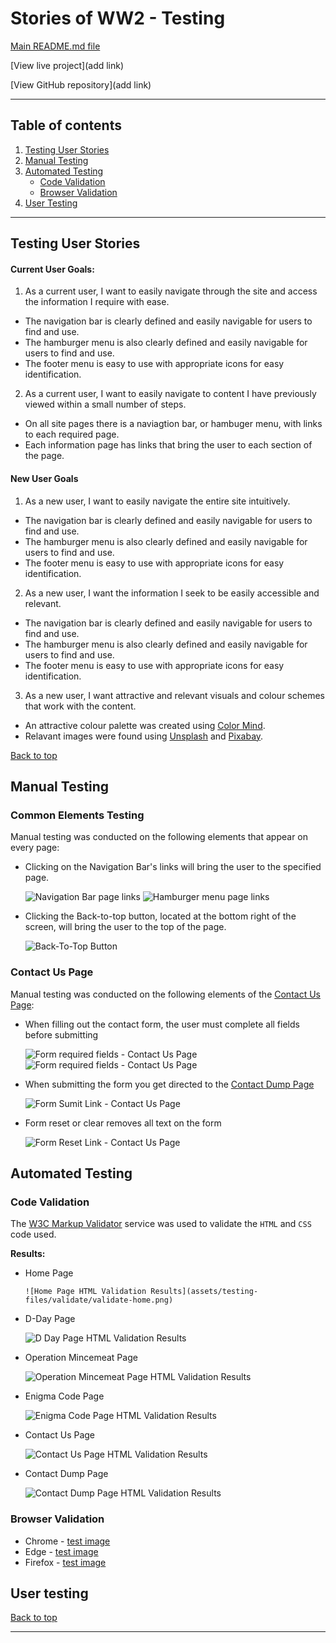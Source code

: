 # Stories of WW2 - Testing 

[Main README.md file](/README.md)

[View live project](add link)

[View GitHub repository](add link)

***
## Table of contents
1. [Testing User Stories](#Testing-User-Stories)
2. [Manual Testing](#Manual-Testing)
3. [Automated Testing](#Automated-Testing) 
     - [Code Validation](#Code-Validation)
     - [Browser Validation](#Browser-Validation)
4. [User Testing](#User-Testing)


***

## Testing User Stories

#### Current User Goals:

1. As a current user, I want to easily navigate through the site and access the information I require with ease.

  - The navigation bar is clearly defined and easily navigable for users to find and use.
  - The hamburger menu is also clearly defined and easily navigable for users to find and use.
  - The footer menu is easy to use with appropriate icons for easy identification.

2. As a current user, I want to easily navigate to content I have previously viewed within a small number of steps.

  - On all site pages there is a naviagtion bar, or hambuger menu, with links to each required page.
  - Each information page has links that bring the user to each section of the page.

#### New User Goals

1. As a new user, I want to easily navigate the entire site intuitively.

  - The navigation bar is clearly defined and easily navigable for users to find and use.
  - The hamburger menu is also clearly defined and easily navigable for users to find and use.
  - The footer menu is easy to use with appropriate icons for easy identification.

2. As a new user, I want the information I seek to be easily accessible and relevant.

  - The navigation bar is clearly defined and easily navigable for users to find and use.
  - The hamburger menu is also clearly defined and easily navigable for users to find and use.
  - The footer menu is easy to use with appropriate icons for easy identification.

3. As a new user, I want attractive and relevant visuals and colour schemes that work with the content.

  - An attractive colour palette was created using [Color Mind](http://colormind.io/ "Link to Color Mind Home Page").
  - Relavant images were found using [Unsplash](https://unsplash.com "Link to Unsplash Home Page") and [Pixabay](https://pixabay.com "Link to Pixabay Home Page").

[Back to top](#Stories-of-WW2)

## Manual Testing

### Common Elements Testing
Manual testing was conducted on the following elements that appear on every page:

- Clicking on the Navigation Bar's links will bring the user to the specified page.

     ![Navigation Bar page links](assets/testing-files/nav_testing.gif)
     ![Hamburger menu page links](assets/testing-files/ham_testing.gif)

- Clicking the Back-to-top button, located at the bottom right of the screen, will bring the user to the top of the page.

     ![Back-To-Top Button](assets/testing-files/bttb_testing.gif)

### Contact Us Page 
Manual testing was conducted on the following elements of the [Contact Us Page](contact-us.html):  

  - When filling out the contact form, the user must complete all fields before submitting

      ![Form required fields - Contact Us Page](assets/testing-files/form-name.png)
      ![Form required fields - Contact Us Page](assets/testing-files/form-email.png)

  - When submitting the form you get directed to the [Contact Dump Page](contact-dump.html)

      ![Form Sumit Link - Contact Us Page](assets/testing-files/form-submit.png)

  - Form reset or clear removes all text on the form 

      ![Form Reset Link - Contact Us Page](assets/testing-files/form_reset.gif) 

## Automated Testing

### Code Validation
The [W3C Markup Validator](https://validator.w3.org/) service was used to validate the `HTML` and `CSS` code used.

**Results:**

- Home Page

      ![Home Page HTML Validation Results](assets/testing-files/validate/validate-home.png)

- D-Day Page

     ![D Day Page HTML Validation Results](assets/testing-files/validate/validate-d-day.png)

- Operation Mincemeat Page

     ![Operation Mincemeat Page HTML Validation Results](assets/testing-files/validate/validate-mincemeat.png)

- Enigma Code Page

     ![Enigma Code Page HTML Validation Results](assets/testing-files/validate/validate-enigma.png)

- Contact Us Page

     ![Contact Us Page HTML Validation Results](assets/testing-files/validate/validate-contact-us.png)

- Contact Dump Page

     ![Contact Dump Page HTML Validation Results](assets/testing-files/validate/validate-contact-dump.png)

### Browser Validation
- Chrome - [test image](assets/testing-file/validate/validate-chrome.PNG)
- Edge - [test image](assets/testing-files/browser/validate-edge.PNG)
- Firefox - [test image](assets/testing-files/browser/validate-firefox.PNG)

## User testing 


[Back to top](#Stories-of-WW2)

***